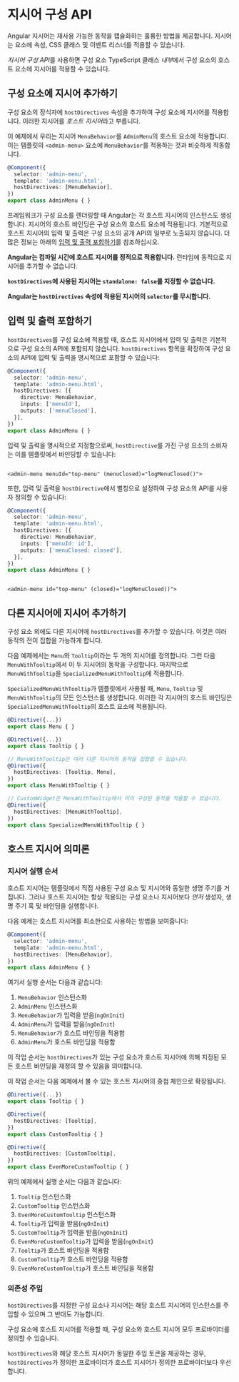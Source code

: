 # 지시어 구성 API

Angular 지시어는 재사용 가능한 동작을 캡슐화하는 훌륭한 방법을 제공합니다. 지시어는 요소에 속성, CSS 클래스 및 이벤트 리스너를 적용할 수 있습니다.

*지시어 구성 API*를 사용하면 구성 요소 TypeScript 클래스 *내부*에서 구성 요소의 호스트 요소에 지시어를 적용할 수 있습니다.

## 구성 요소에 지시어 추가하기

구성 요소의 장식자에 `hostDirectives` 속성을 추가하여 구성 요소에 지시어를 적용합니다. 이러한 지시어를 *호스트 지시어*라고 부릅니다.

이 예제에서 우리는 지시어 `MenuBehavior`를 `AdminMenu`의 호스트 요소에 적용합니다. 이는 템플릿의 `<admin-menu>` 요소에 `MenuBehavior`를 적용하는 것과 비슷하게 작동합니다.

```typescript
@Component({
  selector: 'admin-menu',
  template: 'admin-menu.html',
  hostDirectives: [MenuBehavior],
})
export class AdminMenu { }
```

프레임워크가 구성 요소를 렌더링할 때 Angular는 각 호스트 지시어의 인스턴스도 생성합니다. 지시어의 호스트 바인딩은 구성 요소의 호스트 요소에 적용됩니다. 기본적으로 호스트 지시어의 입력 및 출력은 구성 요소의 공개 API의 일부로 노출되지 않습니다. 더 많은 정보는 아래의 [입력 및 출력 포함하기](#including-inputs-and-outputs)를 참조하십시오.

**Angular는 컴파일 시간에 호스트 지시어를 정적으로 적용합니다.** 런타임에 동적으로 지시어를 추가할 수 없습니다.

**`hostDirectives`에 사용된 지시어는 `standalone: false`를 지정할 수 없습니다.**

**Angular는 `hostDirectives` 속성에 적용된 지시어의 `selector`를 무시합니다.**

## 입력 및 출력 포함하기

`hostDirectives`를 구성 요소에 적용할 때, 호스트 지시어에서 입력 및 출력은 기본적으로 구성 요소의 API에 포함되지 않습니다. `hostDirectives` 항목을 확장하여 구성 요소의 API에 입력 및 출력을 명시적으로 포함할 수 있습니다:

```typescript
@Component({
  selector: 'admin-menu',
  template: 'admin-menu.html',
  hostDirectives: [{
    directive: MenuBehavior,
    inputs: ['menuId'],
    outputs: ['menuClosed'],
  }],
})
export class AdminMenu { }
```

입력 및 출력을 명시적으로 지정함으로써, `hostDirective`를 가진 구성 요소의 소비자는 이를 템플릿에서 바인딩할 수 있습니다:

```angular-html

<admin-menu menuId="top-menu" (menuClosed)="logMenuClosed()">
```

또한, 입력 및 출력을 `hostDirective`에서 별칭으로 설정하여 구성 요소의 API를 사용자 정의할 수 있습니다:

```typescript
@Component({
  selector: 'admin-menu',
  template: 'admin-menu.html',
  hostDirectives: [{
    directive: MenuBehavior,
    inputs: ['menuId: id'],
    outputs: ['menuClosed: closed'],
  }],
})
export class AdminMenu { }
```

```angular-html

<admin-menu id="top-menu" (closed)="logMenuClosed()">
```

## 다른 지시어에 지시어 추가하기

구성 요소 외에도 다른 지시어에 `hostDirectives`를 추가할 수 있습니다. 이것은 여러 동작의 전이 집합을 가능하게 합니다.

다음 예제에서는 `Menu`와 `Tooltip`이라는 두 개의 지시어를 정의합니다. 그런 다음 `MenuWithTooltip`에서 이 두 지시어의 동작을 구성합니다. 마지막으로 `MenuWithTooltip`을 `SpecializedMenuWithTooltip`에 적용합니다.

`SpecializedMenuWithTooltip`가 템플릿에서 사용될 때, `Menu`, `Tooltip` 및 `MenuWithTooltip`의 모든 인스턴스를 생성합니다. 이러한 각 지시어의 호스트 바인딩은 `SpecializedMenuWithTooltip`의 호스트 요소에 적용됩니다.

```typescript
@Directive({...})
export class Menu { }

@Directive({...})
export class Tooltip { }

// MenuWithTooltip은 여러 다른 지시어의 동작을 집합할 수 있습니다.
@Directive({
  hostDirectives: [Tooltip, Menu],
})
export class MenuWithTooltip { }

// CustomWidget은 MenuWithTooltip에서 이미 구성된 동작을 적용할 수 있습니다.
@Directive({
  hostDirectives: [MenuWithTooltip],
})
export class SpecializedMenuWithTooltip { }
```

## 호스트 지시어 의미론

### 지시어 실행 순서

호스트 지시어는 템플릿에서 직접 사용된 구성 요소 및 지시어와 동일한 생명 주기를 거칩니다. 그러나 호스트 지시어는 항상 적용되는 구성 요소나 지시어보다 _먼저_ 생성자, 생명 주기 훅 및 바인딩을 실행합니다.

다음 예제는 호스트 지시어를 최소한으로 사용하는 방법을 보여줍니다:

```typescript
@Component({
  selector: 'admin-menu',
  template: 'admin-menu.html',
  hostDirectives: [MenuBehavior],
})
export class AdminMenu { }
```

여기서 실행 순서는 다음과 같습니다:

1. `MenuBehavior` 인스턴스화
2. `AdminMenu` 인스턴스화
3. `MenuBehavior`가 입력을 받음(`ngOnInit`)
4. `AdminMenu`가 입력을 받음(`ngOnInit`)
5. `MenuBehavior`가 호스트 바인딩을 적용함
6. `AdminMenu`가 호스트 바인딩을 적용함

이 작업 순서는 `hostDirectives`가 있는 구성 요소가 호스트 지시어에 의해 지정된 모든 호스트 바인딩을 재정의 할 수 있음을 의미합니다.

이 작업 순서는 다음 예제에서 볼 수 있는 호스트 지시어의 중첩 체인으로 확장됩니다.

```typescript
@Directive({...})
export class Tooltip { }

@Directive({
  hostDirectives: [Tooltip],
})
export class CustomTooltip { }

@Directive({
  hostDirectives: [CustomTooltip],
})
export class EvenMoreCustomTooltip { }
```

위의 예제에서 실행 순서는 다음과 같습니다:

1. `Tooltip` 인스턴스화
2. `CustomTooltip` 인스턴스화
3. `EvenMoreCustomTooltip` 인스턴스화
4. `Tooltip`가 입력을 받음(`ngOnInit`)
5. `CustomTooltip`가 입력을 받음(`ngOnInit`)
6. `EvenMoreCustomTooltip`가 입력을 받음(`ngOnInit`)
7. `Tooltip`가 호스트 바인딩을 적용함
8. `CustomTooltip`가 호스트 바인딩을 적용함
9. `EvenMoreCustomTooltip`가 호스트 바인딩을 적용함

### 의존성 주입

`hostDirectives`를 지정한 구성 요소나 지시어는 해당 호스트 지시어의 인스턴스를 주입할 수 있으며 그 반대도 가능합니다.

구성 요소에 호스트 지시어를 적용할 때, 구성 요소와 호스트 지시어 모두 프로바이더를 정의할 수 있습니다.

`hostDirectives`와 해당 호스트 지시어가 동일한 주입 토큰을 제공하는 경우, `hostDirectives`가 정의한 프로바이더가 호스트 지시어가 정의한 프로바이더보다 우선합니다.